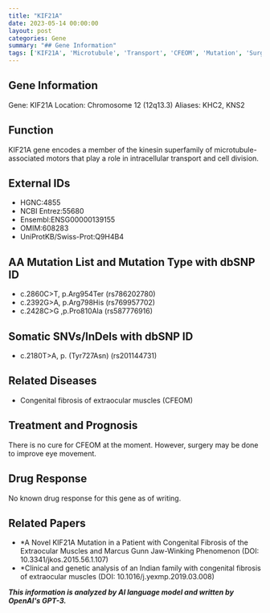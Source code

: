 ```yaml
---
title: "KIF21A"
date: 2023-05-14 00:00:00
layout: post
categories: Gene
summary: "## Gene Information"
tags: ['KIF21A', 'Microtubule', 'Transport', 'CFEOM', 'Mutation', 'Surgery', 'GeneticAnalysis', 'DrugResponse']
---
```


## Gene Information
Gene: KIF21A
Location: Chromosome 12 (12q13.3)
Aliases: KHC2, KNS2

## Function
KIF21A gene encodes a member of the kinesin superfamily of microtubule-associated motors that play a role in intracellular transport and cell division.

## External IDs 
- HGNC:4855 
- NCBI Entrez:55680 
- Ensembl:ENSG00000139155 
- OMIM:608283 
- UniProtKB/Swiss-Prot:Q9H4B4

## AA Mutation List and Mutation Type with dbSNP ID
- c.2860C>T, p.Arg954Ter (rs786202780)
- c.2392G>A, p.Arg798His (rs769957702)
- c.2428C>G ,p.Pro810Ala (rs587776916)

## Somatic SNVs/InDels with dbSNP ID
- c.2180T>A, p. (Tyr727Asn) (rs201144731)

## Related Diseases
- Congenital fibrosis of extraocular muscles (CFEOM)

## Treatment and Prognosis
There is no cure for CFEOM at the moment. However, surgery may be done to improve eye movement.

## Drug Response
No known drug response for this gene as of writing. 

## Related Papers
- *A Novel KIF21A Mutation in a Patient with Congenital Fibrosis of the Extraocular Muscles and Marcus Gunn Jaw-Winking Phenomenon  (DOI: 10.3341/jkos.2015.56.1.107)
- *Clinical and genetic analysis of an Indian family with congenital fibrosis of extraocular muscles (DOI: 10.1016/j.yexmp.2019.03.008)

**_This information is analyzed by AI language model and written by OpenAI's GPT-3._**